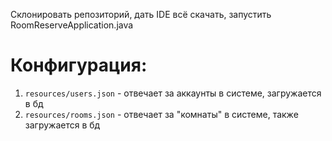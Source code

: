 Склонировать репозиторий, дать IDE всё скачать, запустить RoomReserveApplication.java

# Конфигурация:
1. ```resources/users.json``` - отвечает за аккаунты в системе, загружается в бд
2. ```resources/rooms.json``` - отвечает за "комнаты" в системе, также загружается в бд
